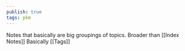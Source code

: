 ```yaml
---
publish: true
tags: pkm
---
```

Notes that basically are big groupings of topics.
Broader than [[Index Notes]]
Basically [[Tags]]
